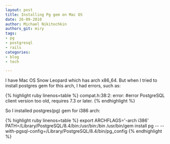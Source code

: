 ```yaml
---
layout: post
title: Installing Pg gem on Mac OS
date: 26-09-2010
author: Michael Nikitochkin
authors_git: miry
tags:
- pg
- postgresql
- rails
categories:
- blog
- tech

---
```


I have Mac OS Snow Leopard which has arch x86_64. But when I tried to install postgres gem for this arch, I had errors, such as:

{% highlight ruby linenos=table %}
compat.h:38:2: error: #error PostgreSQL client version too old, requires 7.3 or later.
{% endhighlight %}

<!--cut-->

So I installed postgres(pg) gem for i386 arch:

{% highlight ruby linenos=table %}
export ARCHFLAGS='-arch i386'
PATH=/Library/PostgreSQL/8.4/bin:/usr/bin:/bin /usr/bin/gem install pg -- --with-pgsql-config=/Library/PostgreSQL/8.4/bin/pg_config
{% endhighlight %}

